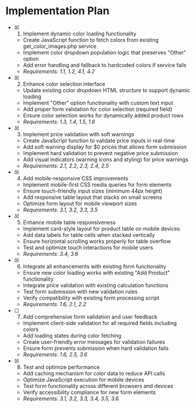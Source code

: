 # Implementation Plan

- [x] 1. Implement dynamic color loading functionality









  - Create JavaScript function to fetch colors from existing get_color_images.php service
  - Implement color dropdown population logic that preserves "Other" option
  - Add error handling and fallback to hardcoded colors if service fails
  - _Requirements: 1.1, 1.2, 4.1, 4.2_

- [x] 2. Enhance color selection interface












  - Update existing color dropdown HTML structure to support dynamic loading
  - Implement "Other" option functionality with custom text input
  - Add proper form validation for color selection (required field)
  - Ensure color selection works for dynamically added product rows
  - _Requirements: 1.3, 1.4, 1.5, 1.6_

- [x] 3. Implement price validation with soft warnings












  - Create JavaScript function to validate price inputs in real-time
  - Add soft warning display for $0 prices that allows form submission
  - Implement hard validation to prevent negative price submission
  - Add visual indicators (warning icons and styling) for price warnings
  - _Requirements: 2.1, 2.2, 2.3, 2.4, 2.5_

- [x] 4. Add mobile-responsive CSS improvements






  - Implement mobile-first CSS media queries for form elements
  - Ensure touch-friendly input sizes (minimum 44px height)
  - Add responsive table layout that stacks on small screens
  - Optimize form layout for mobile viewport sizes
  - _Requirements: 3.1, 3.2, 3.3, 3.5_

- [x] 5. Enhance mobile table responsiveness













































  - Implement card-style layout for product table on mobile devices
  - Add data labels for table cells when stacked vertically
  - Ensure horizontal scrolling works properly for table overflow
  - Test and optimize touch interactions for mobile users
  - _Requirements: 3.4, 3.6_

- [x] 6. Integrate all enhancements with existing form functionality



  - Ensure new color loading works with existing "Add Product" functionality
  - Integrate price validation with existing calculation functions
  - Test form submission with new validation rules
  - Verify compatibility with existing form processing script
  - _Requirements: 1.6, 2.1, 2.2_

- [ ] 7. Add comprehensive form validation and user feedback
  - Implement client-side validation for all required fields including colors
  - Add loading states during color fetching
  - Create user-friendly error messages for validation failures
  - Ensure form prevents submission when hard validation fails
  - _Requirements: 1.6, 2.5, 3.6_

- [x] 8. Test and optimize performance





  - Add caching mechanism for color data to reduce API calls
  - Optimize JavaScript execution for mobile devices
  - Test form functionality across different browsers and devices
  - Verify accessibility compliance for new form elements
  - _Requirements: 3.1, 3.2, 3.3, 3.4, 3.5, 3.6_